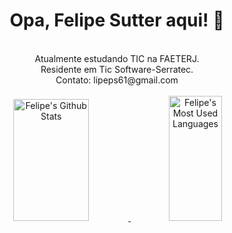 <h1 align="center"> Opa, Felipe Sutter aqui! 👋</h1></color>
<br>
<div align="center">  
 Atualmente estudando TIC na FAETERJ.<br>
 Residente em Tic Software-Serratec. <br>
 Contato: lipeps61@gmail.com <br><br>

 
   <a href="https://github.com/FelipeSutter"> 
      <img width="49%" height="195px" src="https://github-readme-stats.vercel.app/api?username=FelipeSutter&show_icons=true&count_private=true&hide_border=true&title_color=9400D3&icon_color=9400D3&text_color=F0F8FF&bg_color=000000" alt="Felipe's Github Stats" /> 
      <img width="41%" height="200px" src="https://github-readme-stats.vercel.app/api/top-langs/?username=FelipeSutter&layout=compact&hide_border=true&title_color=9400D3&text_color=F0F8FF&bg_color=000000" alt="Felipe's Most Used Languages" />
</div>

</div>



